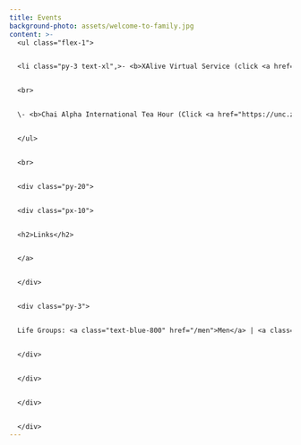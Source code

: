 ```yaml
---
title: Events
background-photo: assets/welcome-to-family.jpg
content: >-
  <ul class="flex-1">


  <li class="py-3 text-xl",>- <b>XAlive Virtual Service (click <a href="https://www.youtube.com/watch?v=waih_sqiKL4">HERE</a> to join!)</b> - <br> Wednesdays @ 7:45 PM<br>If it asks for a password, send us a message via our <a href="/">GET CONNECTED</a> form! 


  <br>


  \- <b>Chai Alpha International Tea Hour (Click <a href="https://unc.zoom.us/j/93876547588?pwd=S1hFUDZjaExaaFRma3MxVklkTGRaUT09">HERE</a>  for Zoom link)</b><br>Saturday, September 12 @ 11 AM <br>Bring a hot drink and meet a friend!</li>


  </ul>


  <br>


  <div class="py-20">


  <div class="px-10">


  <h2>Links</h2>


  </a>


  </div>


  <div class="py-3">


  Life Groups: <a class="text-blue-800" href="/men">Men</a> | <a class="text-blue-800" href="/women">Women</a>


  </div>


  </div>


  </div>


  </div>
---
```

